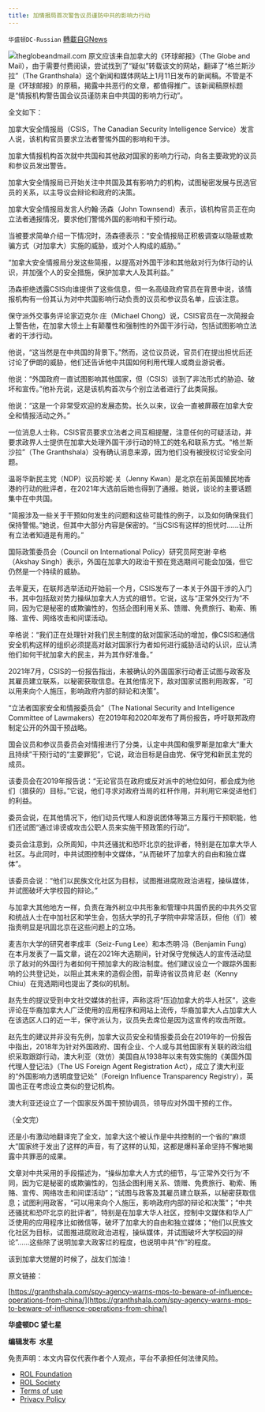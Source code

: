 ```yaml
---
title: 加情报局首次警告议员谨防中共的影响力行动
---
```

`华盛顿DC-Russian` [轉載自GNews](https://gnews.org/zh-hans/1848618/)

![](https://assets.gnews.org/wp-content/uploads/2022/01/C-1.jpg)theglobeandmail.com
原文应该来自加拿大的《环球邮报》（The Globe and Mail），由于需要付费阅读，尝试找到了“疑似”转载该文的网站，翻译了“格兰斯沙拉”（The Granthshala）这个新闻和媒体网站上1月11日发布的新闻稿。不管是不是《环球邮报》的原稿，揭露中共恶行的文章，都值得推广。该新闻稿原标题是“情报机构警告国会议员谨防来自中共国的影响力行动”。

全文如下：

加拿大安全情报局（CSIS，The Canadian Security Intelligence Service）发言人说，该机构官员要求立法者警惕外国的影响和干涉。

加拿大情报机构首次就中共国和其他敌对国家的影响力行动，向各主要政党的议员和参议员发出警告。

加拿大安全情报局已开始关注中共国及其有影响力的机构，试图秘密发展与民选官员的关系，以主导议会辩论和政府的决策。

加拿大安全情报局发言人约翰·汤森（John Townsend）表示，该机构官员正在向立法者通报情况，要求他们警惕外国的影响和干预行动。

当被要求简单介绍一下情况时，汤森德表示：“安全情报局正积极调查以隐蔽或欺骗方式（对加拿大）实施的威胁，或对个人构成的威胁。”

“加拿大安全情报局分发这些简报，以提高对外国干涉和其他敌对行为体行动的认识，并加强个人的安全措施，保护加拿大人及其利益。”

汤森拒绝透露CSIS向谁提供了这些信息，但一名高级政府官员在背景中说，该情报机构有一份其认为对中共国影响行动负责的议员和参议员名单，应该注意。

保守派外交事务评论家迈克尔·庄（Michael Chong）说，CSIS官员在一次简报会上警告他，在加拿大领土上有颠覆性和强制性的外国干涉行动，包括试图影响立法者的干涉行动。

他说，“这当然是在中共国的背景下。”然而，这位议员说，官员们在提出担忧后还讨论了伊朗的威胁，他们还告诉他中共国如何利用代理人或商业游说者。

他说：“外国政府一直试图影响其他国家，但（CSIS）谈到了非法形式的胁迫、破坏和宣传。”他补充说，这是该机构首次与个别立法者进行了此类简报。

他说：“这是一个非常受欢迎的发展态势。长久以来，议会一直被屏蔽在加拿大安全和情报活动之外。”

一位消息人士称，CSIS官员要求立法者之间互相提醒，注意任何的可疑活动，并要求政界人士提供在加拿大处理外国干涉行动的特工的姓名和联系方式。“格兰斯沙拉”（The Granthshala）没有确认消息来源，因为他们没有被授权讨论安全问题。

温哥华新民主党（NDP）议员珍妮·关（Jenny Kwan）是北京在前英国殖民地香港的行动的批评者，在2021年大选前后她也得到了通报。她说，谈论的主要话题集中在中共国。

“简报涉及一些关于干预如何发生的问题和这些可能性的例子，以及如何确保我们保持警惕。”她说，但其中大部分内容是保密的。“当CSIS有这样的担忧时……让所有立法者知道是有用的。”

国际政策委员会（Council on International Policy）研究员阿克谢·辛格（Akshay Singh）表示，外国在加拿大的政治干预在竞选期间可能会加强，但它仍然是一个持续的威胁。

去年夏天，在联邦选举活动开始前一个月，CSIS发布了一本关于外国干涉的入门书，其中包括敌对势力操纵加拿大人方式的细节。它说，这与“正常外交行为”不同，因为它是秘密的或欺骗性的，包括企图利用关系、馈赠、免费旅行、勒索、贿赂、宣传、网络攻击和间谍活动。

辛格说：“我们正在处理针对我们民主制度的敌对国家活动的增加，像CSIS和通信安全机构这样的组织必须提高对敌对国家行为者如何进行威胁活动的认识，应认清他们如何干扰加拿大的民主，并为其作好准备。”

2021年7月，CSIS的一份报告指出，未被确认的外国国家行动者正试图与政客及其雇员建立联系，以秘密获取信息。在其他情况下，敌对国家试图利用政客，“可以用来向个人施压，影响政府内部的辩论和决策”。

“立法者国家安全和情报委员会”（The National Security and Intelligence Committee of Lawmakers）在2019年和2020年发布了两份报告，呼吁联邦政府制定公开的外国干预战略。

国会议员和参议员委员会对情报进行了分类，认定中共国和俄罗斯是加拿大“重大且持续”干预行动的“主要罪犯”，它说，政治目标是自由党、保守党和新民主党的成员。

该委员会在2019年报告说：“无论官员在政府或反对派中的地位如何，都会成为他们（猎获的）目标。”它说，他们寻求对政府当局的杠杆作用，并利用它来促进他们的利益。

委员会说，在其他情况下，他们动员代理人和游说团体等第三方履行干预职能，他们还试图“通过诽谤或攻击公职人员来实施干预政策的行动”。

委员会注意到，众所周知，中共还骚扰和恐吓北京的批评者，特别是在加拿大华人社区。与此同时，中共试图控制中文媒体，“从而破坏了加拿大的自由和独立媒体”。

该委员会说：“他们以民族文化社区为目标，试图推进腐败政治进程，操纵媒体，并试图破坏大学校园的辩论。”

与加拿大其他地方一样，负责在海外树立中共形象和管理中共国侨民的中共外交官和统战人士在中加社区和学生会，包括大学的孔子学院中非常活跃，但他（们）被指责明显是巩固北京在这些问题上的立场。

麦吉尔大学的研究者李成丰（Seiz-Fung Lee）和本杰明·冯（Benjamin Fung）在本月发表了一篇文章，说在2021年大选期间，针对保守党候选人的宣传活动显示了敌对的外国行为者如何干预加拿大的政治制度。他们建议设立一个跟踪外国影响的公共登记处，以阻止其未来的造假企图，前卑诗省议员肯尼·赵（Kenny Chiu）在竞选期间也提出了类似的机制。

赵先生的提议受到中文社交媒体的批评，声称这将“压迫加拿大的华人社区”，这些评论在华裔加拿大人广泛使用的应用程序和网站上流传，华裔加拿大人占加拿大人在该选区人口的近一半，保守派认为，议员失去席位是因为这宣传的攻击所致。

赵先生的建议并非没有先例，加拿大议员安全和情报委员会在2019年的一份报告中指出，2018年为针对外国政府、国有企业、个人或与其他国家有关联的政治组织采取跟踪行动，澳大利亚（效仿）美国自从1938年以来有效实施的《美国外国代理人登记法》（The US Foreign Agent Registration Act），成立了澳大利亚的“外国影响力透明度登记处”（Foreign Influence Transparency Registry），英国也正在考虑设立类似的登记机构。

澳大利亚还设立了一个国家反外国干预协调员，领导应对外国干预的工作。

（全文完）

还是小有激动地翻译完了全文，加拿大这个被认作是中共控制的一个省的“麻烦大”国家终于发出了这样的声音，有了这样的认知，这都是爆料革命坚持不懈地揭露中共罪恶的成果。

文章对中共采用的手段描述为，“操纵加拿大人方式的细节，与‘正常外交行为’不同，因为它是秘密的或欺骗性的，包括企图利用关系、馈赠、免费旅行、勒索、贿赂、宣传、网络攻击和间谍活动”；“试图与政客及其雇员建立联系，以秘密获取信息；试图利用政客，“可以用来向个人施压，影响政府内部的辩论和决策”；“中共还骚扰和恐吓北京的批评者”，特别是在加拿大华人社区，控制中文媒体和华人广泛使用的应用程序比如微信等，破坏了加拿大的自由和独立媒体；“他们以民族文化社区为目标，试图推进腐败政治进程，操纵媒体，并试图破坏大学校园的辩论”……这些除了说明加拿大政客烂的程度，也说明中共“作”的程度。

该到加拿大觉醒的时候了，战友们加油！

原文链接：

[https://granthshala.com/spy-agency-warns-mps-to-beware-of-influence-operations-from-china/](https://granthshala.com/spy-agency-warns-mps-to-beware-of-influence-operations-from-china/)

**华盛顿DC 望七星**

**编辑发布  水星**

 

免责声明：本文内容仅代表作者个人观点，平台不承担任何法律风险。

- [ROL Foundation](https://rolfoundation.org/)
- [ROL Society](https://rolsociety.org/)
- [Terms of use](https://gnews.org/terms-of-use-3/)
- [Privacy Policy](https://gnews.org/privacy-policy/)
